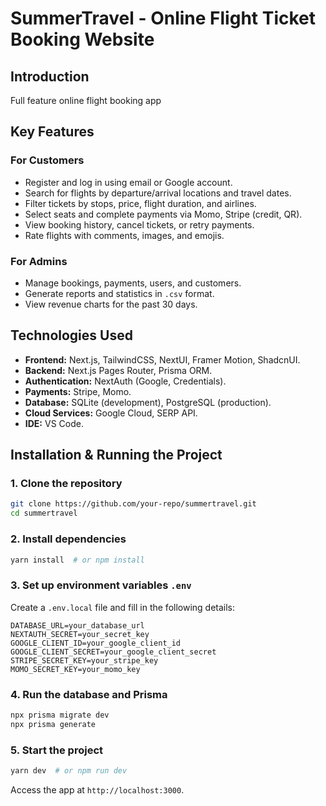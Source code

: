# SummerTravel - Online Flight Ticket Booking Website

## Introduction
Full feature online flight booking app

## Key Features
### **For Customers**
- Register and log in using email or Google account.
- Search for flights by departure/arrival locations and travel dates.
- Filter tickets by stops, price, flight duration, and airlines.
- Select seats and complete payments via Momo, Stripe (credit, QR).
- View booking history, cancel tickets, or retry payments.
- Rate flights with comments, images, and emojis.

### **For Admins**
- Manage bookings, payments, users, and customers.
- Generate reports and statistics in `.csv` format.
- View revenue charts for the past 30 days.

## Technologies Used
- **Frontend:** Next.js, TailwindCSS, NextUI, Framer Motion, ShadcnUI.
- **Backend:** Next.js Pages Router, Prisma ORM.
- **Authentication:** NextAuth (Google, Credentials).
- **Payments:** Stripe, Momo.
- **Database:** SQLite (development), PostgreSQL (production).
- **Cloud Services:** Google Cloud, SERP API.
- **IDE:** VS Code.

## Installation & Running the Project
### 1. Clone the repository
```bash
git clone https://github.com/your-repo/summertravel.git
cd summertravel
```
### 2. Install dependencies
```bash
yarn install  # or npm install
```
### 3. Set up environment variables `.env`
Create a `.env.local` file and fill in the following details:
```env
DATABASE_URL=your_database_url
NEXTAUTH_SECRET=your_secret_key
GOOGLE_CLIENT_ID=your_google_client_id
GOOGLE_CLIENT_SECRET=your_google_client_secret
STRIPE_SECRET_KEY=your_stripe_key
MOMO_SECRET_KEY=your_momo_key
```

### 4. Run the database and Prisma
```bash
npx prisma migrate dev
npx prisma generate
```

### 5. Start the project
```bash
yarn dev  # or npm run dev
```
Access the app at `http://localhost:3000`.
